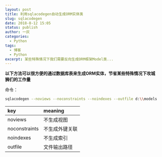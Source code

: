 ```yaml
---
layout: post
title: 利用sqlacodegen自动生成ORM实体类
slug: sqlacodegen
date: 2018-8-12 15:05
status: publish
author: 一灰
categories: 
  - Python
tags: 
  - 博客
  - Python
excerpt: 某些特殊情况下我们需要反向生成ORM框架Model类...
---
```


**以下方法可以很方便的通过数据库表来生成ORM实体，节省某些特殊情况下攻城狮们的工作量**

命令：

```bash
sqlacodegen --noviews --noconstraints --noindexes --outfile d:\\models.py mysql://username:passwd@服务器地址:3306/dbname
```
| key  |  meaning   |
| :------------ | :------------ |
| noviews  |  不生成视图  |
| noconstraints  |  不生成外键关联  |
| noindexes  |  不生成索引  |
| outfile  |  文件输出路径  |

